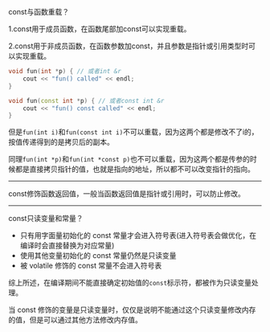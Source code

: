 const与函数重载？


1.const用于成员函数，在函数尾部加const可以实现重载。

2.const用于非成员函数，在函数参数加const，并且参数是指针或引用类型时可以实现重载。
```cpp
void fun(int *p) { // 或者int &r
    cout << "fun() called" << endl;
}

void fun(const int *p) { // 或者const int &r
    cout << "fun() const called" << endl;
}
```
但是`fun(int i)`和`fun(const int i)`不可以重载，因为这两个都是修改不了i的，按值传递得到的是拷贝后的副本。

同理`fun(int *p)`和`fun(int *const p)`也不可以重载，因为这两个都是传参的时候都是直接拷贝指针的值，也就是指向的地址，所以都不可以改变指针的指向。

---

const修饰函数返回值，一般当函数返回值是指针或引用时，可以防止修改。

---

const只读变量和常量？

- 只有用字面量初始化的 const 常量才会进入符号表(进入符号表会做优化，在编译时会直接替换为对应常量)
- 使用其他变量初始化的 const 常量仍然是只读变量
- 被 volatile 修饰的 const 常量不会进入符号表

综上所述，在编译期间不能直接确定初始值的`const`标示符，都被作为只读变量处理。

当 const 修饰的变量是只读变量时，仅仅是说明不能通过这个只读变量修改内存的值，但是可以通过其他方法修改内存值。
